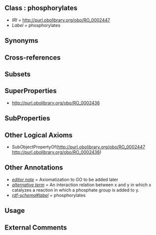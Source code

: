 
## Class : phosphorylates

 * *IRI* = http://purl.obolibrary.org/obo/RO_0002447
 * *Label* = phosphorylates

## Synonyms


## Cross-references


## Subsets


## SuperProperties

 * <http://purl.obolibrary.org/obo/RO_0002436>

## SubProperties


## Other Logical Axioms

 * SubObjectPropertyOf(<http://purl.obolibrary.org/obo/RO_0002447> <http://purl.obolibrary.org/obo/RO_0002436>)

## Other Annotations

 * *[editor note](../../IAO/16/IAO_0000116.md)* = Axiomatization to GO to be added later
 * *[alternative term](../../IAO/18/IAO_0000118.md)* = An interaction relation between x and y in which x catalyzes a reaction in which a phosphate group is added to y.
 * *[rdf-schema#label](../../el/rdf-schema#label.md)* = phosphorylates

## Usage


## External Comments

